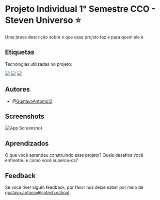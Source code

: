 

# Projeto Individual 1° Semestre CCO - Steven Universo ⭐

Uma breve descrição sobre o que esse projeto faz e para quem ele é

## Etiquetas

Tecnologias utilizadas no projeto:

<div>
<img src ="https://img.shields.io/badge/JavaScript-F7DF1E?style=for-the-badge&logo=javascript&logoColor=black">
<img src ="https://img.shields.io/badge/HTML5-E34F26?style=for-the-badge&logo=html5&logoColor=white">
<img src ="https://img.shields.io/badge/CSS3-1572B6?style=for-the-badge&logo=css3&logoColor=white">
</div>

## Autores

- [@GustavoAntonio12](https://www.github.com/GustavoAntonio12)


## Screenshots

![App Screenshot](https://i.imgur.com/gUvCqGX.png)


## Aprendizados

O que você aprendeu construindo esse projeto? Quais desafios você enfrentou e como você superou-os?


## Feedback

Se você tiver algum feedback, por favor nos deixe saber por meio de gustavo.antonio@sptech.school


